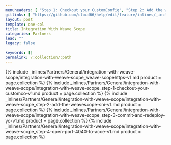 ```yaml
---
menuheaders: [ "Step 1: Checkout your CustomConfig", "Step 2: Add the weavescope snippet", "Step 3: Commit and redeploy your stack", "Step 4: Open port 4040 to access Weave Scope" ]
gitlinks: [ "https://github.com/cloud66/help/edit/feature/inlines/_includes/_inlines/Partners/General/integration-with-weave-scope/integration-with-weave-scope_weave-scopehttps-v1.md", "https://github.com/cloud66/help/edit/feature/inlines/_includes/_inlines/Partners/General/integration-with-weave-scope/integration-with-weave-scope_step-1-checkout-your-customco-v1.md", "https://github.com/cloud66/help/edit/feature/inlines/_includes/_inlines/Partners/General/integration-with-weave-scope/integration-with-weave-scope_step-2-add-the-weavescope-sni-v1.md", "https://github.com/cloud66/help/edit/feature/inlines/_includes/_inlines/Partners/General/integration-with-weave-scope/integration-with-weave-scope_step-3-commit-and-redeploy-yo-v1.md", "https://github.com/cloud66/help/edit/feature/inlines/_includes/_inlines/Partners/General/integration-with-weave-scope/integration-with-weave-scope_step-4-open-port-4040-to-acce-v1.md" ]
layout: post
template: one-col
title: Integration With Weave Scope
categories: Partners
lead: ""
legacy: false

keywords: []
permalink: /:collection/:path
---
```




<a name="1"></a>{% include _inlines/Partners/General/integration-with-weave-scope/integration-with-weave-scope_weave-scopehttps-v1.md  product = page.collection %}
<a name="2"></a>{% include _inlines/Partners/General/integration-with-weave-scope/integration-with-weave-scope_step-1-checkout-your-customco-v1.md  product = page.collection %}
<a name="3"></a>{% include _inlines/Partners/General/integration-with-weave-scope/integration-with-weave-scope_step-2-add-the-weavescope-sni-v1.md  product = page.collection %}
<a name="4"></a>{% include _inlines/Partners/General/integration-with-weave-scope/integration-with-weave-scope_step-3-commit-and-redeploy-yo-v1.md  product = page.collection %}
<a name="5"></a>{% include _inlines/Partners/General/integration-with-weave-scope/integration-with-weave-scope_step-4-open-port-4040-to-acce-v1.md  product = page.collection %}